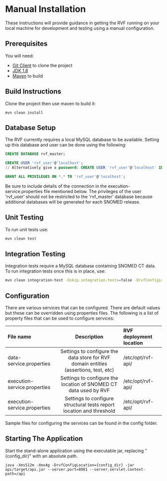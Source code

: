 Manual Installation
===================

These instructions will provide guidance in getting the RVF running on your local machine for development and testing using a manual configuration.


Prerequisites
-------------

You will need:
- [Git Client](https://git-scm.com/) to clone the project
- [JDK 1.8](http://www.oracle.com/technetwork/java/javase/downloads)
- [Maven](https://maven.apache.org/) to build


Build Instructions
------------------

Clone the project then use maven to build it:
```
mvn clean install
```

Database Setup
--------------

The RVF currently requires a local MySQL database to be available.
Setting up this database and user can be done using the following:

```sql
CREATE DATABASE rvf_master;

CREATE USER 'rvf_user'@'localhost';
// Alternatively give a password: CREATE USER 'rvf_user'@'localhost' IDENTIFIED BY 'password_here';

GRANT ALL PRIVILEGES ON *.* TO 'rvf_user'@'localhost';
```

Be sure to include details of the connection in the execution-service.properties file mentioned below.
The privileges of the user 'rvf_user' should not be restricted to the 'rvf_master' database because additional databases will be generated for each SNOMED release.

Unit Testing
--------------------

To run unit tests use:

``` bash
mvn clean test
```

Integration Testing
-------------------

Integration tests require a MySQL database containing SNOMED CT data. To run integration tests once this is in place, use:

``` bash
mvn clean integration-test -Dskip.integration.tests=false -DrvfConfigLocation={config_dir}
```

Configuration
-------------

There are various services that can be configured. There are default values but these can be overridden using properties files.
The following is a list of property files that can be used to configure services:

| File name                     | Description | RVF deployment location |
|:------------------------------|:-------------:|:-----|
| data-service.properties       | Settings to configure the data store for RVF domain entities (assertions, test, etc) | /etc/opt/rvf-api/ |
|  execution-service.properties | Settings to configure the location of SNOMED CT data used by RVF | /etc/opt/rvf-api/ |
|  execution-service.properties | Settings to configure structural tests report location and threshold |  /etc/opt/rvf-api/ |

Sample files for configuring the services can be found in the config folder.

Starting The Application
------------------------

Start the stand-alone application using the executable jar, replacing "{config_dir}" with an absolute path.

`java -Xms512m -Xmx4g -DrvfConfigLocation={config_dir} -jar api/target/api.jar --server.port=8081 --server.servlet.context-path=/api`
